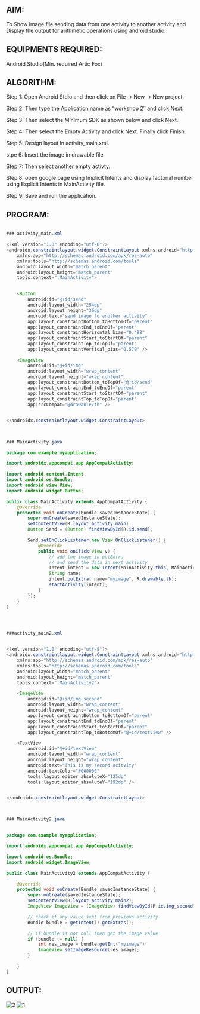 ## AIM:
To Show Image file sending data from one activity to another activity and Display the output for arithmetic operations using android studio.

## EQUIPMENTS REQUIRED:
Android Studio(Min. required Artic Fox)

## ALGORITHM:
Step 1: Open Android Stdio and then click on File -> New -> New project.

Step 2: Then type the Application name as “workshop 2″ and click Next.

Step 3: Then select the Minimum SDK as shown below and click Next.

Step 4: Then select the Empty Activity and click Next. Finally click Finish.

Step 5: Design layout in activity_main.xml.

stpe 6: Insert the image in drawable file

Step 7: Then select another empty activty.

Step 8: open google page using Implicit Intents and display factorial number using Explicit Intents in MainActivity file.

Step 9: Save and run the application.

## PROGRAM:
``` java

### activity_main.xml

<?xml version="1.0" encoding="utf-8"?>
<androidx.constraintlayout.widget.ConstraintLayout xmlns:android="http://schemas.android.com/apk/res/android"
    xmlns:app="http://schemas.android.com/apk/res-auto"
    xmlns:tools="http://schemas.android.com/tools"
    android:layout_width="match_parent"
    android:layout_height="match_parent"
    tools:context=".MainActivity">


    <Button
        android:id="@+id/send"
        android:layout_width="254dp"
        android:layout_height="36dp"
        android:text="send image to another activity"
        app:layout_constraintBottom_toBottomOf="parent"
        app:layout_constraintEnd_toEndOf="parent"
        app:layout_constraintHorizontal_bias="0.498"
        app:layout_constraintStart_toStartOf="parent"
        app:layout_constraintTop_toTopOf="parent"
        app:layout_constraintVertical_bias="0.579" />

    <ImageView
        android:id="@+id/img"
        android:layout_width="wrap_content"
        android:layout_height="wrap_content"
        app:layout_constraintBottom_toTopOf="@+id/send"
        app:layout_constraintEnd_toEndOf="parent"
        app:layout_constraintStart_toStartOf="parent"
        app:layout_constraintTop_toTopOf="parent"
        app:srcCompat="@drawable/th" />


</androidx.constraintlayout.widget.ConstraintLayout>



### MainActivity.java

package com.example.myapplication;

import androidx.appcompat.app.AppCompatActivity;

import android.content.Intent;
import android.os.Bundle;
import android.view.View;
import android.widget.Button;

public class MainActivity extends AppCompatActivity {
    @Override
    protected void onCreate(Bundle savedInstanceState) {
        super.onCreate(savedInstanceState);
        setContentView(R.layout.activity_main);
        Button Send = (Button) findViewById(R.id.send);

        Send.setOnClickListener(new View.OnClickListener() {
            @Override
            public void onClick(View v) {
                // add the image in putExtra
                // and send the data in next activity
                Intent intent = new Intent(MainActivity.this, MainActivity2.class);
                String name;
                intent.putExtra( name="myimage", R.drawable.th);
                startActivity(intent);
            }
        });
    }
}




###activity_main2.xml


<?xml version="1.0" encoding="utf-8"?>
<androidx.constraintlayout.widget.ConstraintLayout xmlns:android="http://schemas.android.com/apk/res/android"
    xmlns:app="http://schemas.android.com/apk/res-auto"
    xmlns:tools="http://schemas.android.com/tools"
    android:layout_width="match_parent"
    android:layout_height="match_parent"
    tools:context=".MainActivity2">

    <ImageView
        android:id="@+id/img_second"
        android:layout_width="wrap_content"
        android:layout_height="wrap_content"
        app:layout_constraintBottom_toBottomOf="parent"
        app:layout_constraintEnd_toEndOf="parent"
        app:layout_constraintStart_toStartOf="parent"
        app:layout_constraintTop_toBottomOf="@+id/textView" />

    <TextView
        android:id="@+id/textView"
        android:layout_width="wrap_content"
        android:layout_height="wrap_content"
        android:text="This is my second acitvity"
        android:textColor="#000000"
        tools:layout_editor_absoluteX="125dp"
        tools:layout_editor_absoluteY="192dp" />


</androidx.constraintlayout.widget.ConstraintLayout>



### MainActivity2.java


package com.example.myapplication;

import androidx.appcompat.app.AppCompatActivity;

import android.os.Bundle;
import android.widget.ImageView;

public class MainActivity2 extends AppCompatActivity {

    @Override
    protected void onCreate(Bundle savedInstanceState) {
        super.onCreate(savedInstanceState);
        setContentView(R.layout.activity_main2);
        ImageView ImageView = (ImageView) findViewById(R.id.img_second);

        // check if any value sent from previous activity
        Bundle bundle = getIntent().getExtras();

        // if bundle is not null then get the image value
        if (bundle != null) {
            int res_image = bundle.getInt("myimage");
            ImageView.setImageResource(res_image);
        }

    }
}
```
## OUTPUT:
![2](https://user-images.githubusercontent.com/78194419/165574725-02eddf45-3b9f-4157-9792-832ff863253a.jpeg)
![1](https://user-images.githubusercontent.com/78194419/165574856-0857be60-14bc-4d43-9a1c-23d590b055e6.jpeg)
